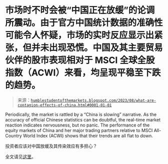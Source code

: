 <!--yml

category: 未分类

date: 2024-05-18 01:26:13

-->

# 市场时不时会被“中国正在放缓”的论调所震动。由于官方中国统计数据的准确性可能令人怀疑，市场的实时反应显示出紧张，但并未出现恐慌。中国及其主要贸易伙伴的股市表现相对于 MSCI 全球全股指数（ACWI）来看，均呈现平稳至下跌的趋势。

> 来源：[`humblestudentofthemarkets.blogspot.com/2023/08/what-are-contagion-effects-of-china.html#0001-01-01`](https://humblestudentofthemarkets.blogspot.com/2023/08/what-are-contagion-effects-of-china.html#0001-01-01)

Periodically, the market is rattled by a “China is slowing” narrative. As the accuracy of official Chinese statistics can be doubtful, the real-time market reaction indicates nervousness, but no panic. The performance of the equity markets of China and her major trading partners relative to MSCI All-Country World Index (ACWI) shows that their trends are all flat to down.

投资者应该对中国放缓及其传染效应有多担心？

全文请见[这里](https://humblestudentofthemarkets.com/2023/08/19/what-are-the-contagion-effects-of-a-china-slowdown/)。
